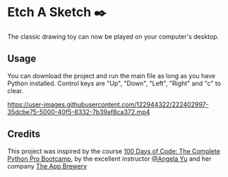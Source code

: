 # Etch A Sketch ✒️

The classic drawing toy can now be played on your computer's desktop.

## Usage

You can download the project and run the main file as long as you have Python installed. Control keys are "Up", "Down", "Left", "Right" and "c" to clear.

https://user-images.githubusercontent.com/122944322/222402997-35dcbe75-5000-40f5-8332-7b39af8ca372.mp4

## Credits
This project was inspired by the course [100 Days of Code: The Complete Python Pro Bootcamp](https://www.udemy.com/course/100-days-of-code/), by the excellent instructor [@Angela Yu](https://github.com/angelabauer) and her company [The App Brewery](https://appbrewery.com/)
